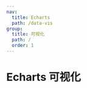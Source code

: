 ```yaml
---
nav:
  title: Echarts
  path: /data-vis
group:
  title: 可视化
  path: /
  order: 1
---
```


# Echarts 可视化
